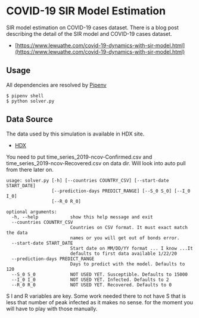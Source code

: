 # COVID-19 SIR Model Estimation
SIR model estimation on COVID-19 cases dataset. There is a blog post describing the detail of the SIR model and COVID-19 cases dataset.

- [https://www.lewuathe.com/covid-19-dynamics-with-sir-model.html](https://www.lewuathe.com/covid-19-dynamics-with-sir-model.html)

## Usage

All dependencies are resolved by [Pipenv](https://pipenv.kennethreitz.org/en/latest/)

```
$ pipenv shell
$ python solver.py
```

## Data Source

The data used by this simulation is available in HDX site. 

- [HDX](https://data.humdata.org/dataset/novel-coronavirus-2019-ncov-cases)

You need to put time_series_2019-ncov-Confirmed.csv and time_series_2019-ncov-Recovered.csv on data dir. Will look into auto pull from there later on.

```
usage: solver.py [-h] [--countries COUNTRY_CSV] [--start-date START_DATE]
                 [--prediction-days PREDICT_RANGE] [--S_0 S_0] [--I_0 I_0]
                 [--R_0 R_0]

optional arguments:
  -h, --help            show this help message and exit
  --countries COUNTRY_CSV
                        Countries on CSV format. It must exact match the data
                        names or you will get out of bonds error.
  --start-date START_DATE
                        Start date on MM/DD/YY format ... I know ...It
                        defaults to first data available 1/22/20
  --prediction-days PREDICT_RANGE
                        Days to predict with the model. Defaults to 120
  --S_0 S_0             NOT USED YET. Susceptible. Defaults to 15000
  --I_0 I_0             NOT USED YET. Infected. Defaults to 2
  --R_0 R_0             NOT USED YET. Recovered. Defaults to 0
```

S I and R variables are key. Some work needed there to not have S that is less that number of peak infected as it makes no sense. for the moment you will have to play with those manually.